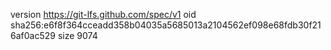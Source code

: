 version https://git-lfs.github.com/spec/v1
oid sha256:e6f8f364cceadd358b04035a5685013a2104562ef098e68fdb30f216af0ac529
size 9074
